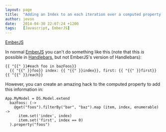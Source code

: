 ```yaml
---
layout: page
title:  "Adding an Index to an each iteration over a computed property in EmberJS"
author: jevon
date:   2014-04-30 22:07:24 +1200
tags:   [Javascript, EmberJS]
---
```


[EmberJS](EmberJS.md)

In normal [EmberJS](EmberJS.md) you can't do something like this (note that this _is_ possible in [Handlebars](handlebars.md), but not EmberJS's version of Handlebars):

```
{{ "{{" }}#each foo in bazFoos}}
  {{ "{{" }}foo}} index: {{ "{{" }}index}}, first: {{ "{{" }}first}}
{{ "{{" }}/each}}
```

However, you can create an amazing hack to the computed property to add this information in:

```
App.MyModel = DS.Model.extend
  bazFoos: (->
    @get("foos").filterBy("bar", "baz").map (item, index, enumerable) ->
      item.set('index', index)
      item.set('first', index == 0)
  ).property("foos")
```
